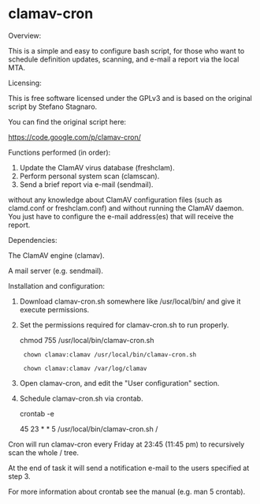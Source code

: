 clamav-cron
=========

Overview:

This is a simple and easy to configure bash script, for those who want to schedule definition updates, scanning, and e-mail a report via the local MTA.

Licensing:

This is free software licensed under the GPLv3 and is based on the original script by Stefano Stagnaro.

You can find the original script here:

https://code.google.com/p/clamav-cron/

Functions performed (in order):

1. Update the ClamAV virus database (freshclam).
2. Perform personal system scan (clamscan).
3. Send a brief report via e-mail (sendmail).

without any knowledge about ClamAV configuration files (such as clamd.conf or freshclam.conf) and without running the ClamAV daemon. You just have to configure the e-mail address(es) that will receive the report.

Dependencies:

The ClamAV engine (clamav).

A mail server (e.g. sendmail).

Installation and configuration:

1. Download clamav-cron.sh somewhere like /usr/local/bin/ and give it execute permissions.

2. Set the permissions required for clamav-cron.sh to run properly.

	chmod 755 /usr/local/bin/clamav-cron.sh
	
        chown clamav:clamav /usr/local/bin/clamav-cron.sh
        
        chown clamav:clamav /var/log/clamav

3. Open clamav-cron, and edit the "User configuration" section.

4. Schedule clamav-cron.sh via crontab.

	crontab -e 
	
	45 23 * * 5 /usr/local/bin/clamav-cron.sh /

Cron will run clamav-cron every Friday at 23:45 (11:45 pm) to recursively scan the whole / tree. 

At the end of task it will send a notification e-mail to the users specified at step 3. 

For more information about crontab see the manual (e.g. man 5 crontab).
